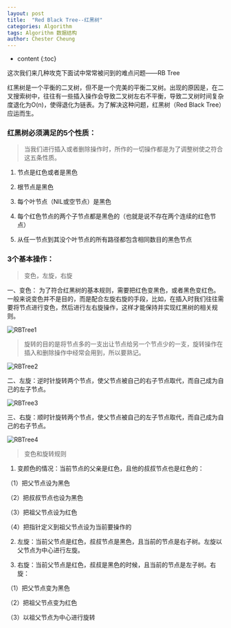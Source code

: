 ```yaml
---
layout: post
title:  "Red Black Tree--红黑树"
categories: Algorithm
tags: Algorithm 数据结构
author: Chester Cheung
---
```


* content
{:toc}


这次我们来几种攻克下面试中常常被问到的难点问题——RB Tree

红黑树是一个平衡的二叉树，但不是一个完美的平衡二叉树。出现的原因是，在二叉搜索树中，往往有一些插入操作会导致二叉树左右不平衡，导致二叉树时间复杂度退化为O(n)，使得退化为链表。为了解决这种问题，红黑树（Red Black Tree）应运而生。

### 红黑树必须满足的5个性质：

> 当我们进行插入或者删除操作时，所作的一切操作都是为了调整树使之符合这五条性质。

1. 节点是红色或者是黑色

2. 根节点是黑色

3. 每个叶节点（NIL或空节点）是黑色

4. 每个红色节点的两个子节点都是黑色的（也就是说不存在两个连续的红色节点）

5. 从任一节点到其没个叶节点的所有路径都包含相同数目的黑色节点

### 3个基本操作：

> 变色，左旋，右旋

一、变色：
为了符合红黑树的基本规则，需要把红色变黑色，或者黑色变红色。一般来说变色并不是目的，而是配合左旋右旋的手段，比如，在插入时我们往往需要将节点进行变色，然后进行左右旋操作，这样才能保持并实现红黑树的相关规则。

![RBTree1](https://zhyChesterCheung.github.io/photos/RBTree1.jpg)








> 旋转的目的是将节点多的一支出让节点给另一个节点少的一支，旋转操作在插入和删除操作中经常会用到，所以要熟记。

![RBTree2](https://zhyChesterCheung.github.io/photos/RBTree2.jpg)

二、左旋：逆时针旋转两个节点，使父节点被自己的右子节点取代，而自己成为自己的左子节点。

![RBTree3](https://zhyChesterCheung.github.io/photos/RBTree3.gif)

三、右旋：顺时针旋转两个节点，使父节点被自己的左子节点取代，而自己成为自己的右子节点。

![RBTree4](https://zhyChesterCheung.github.io/photos/RBTree4.gif)

> 变色和旋转规则

1. 变颜色的情况：当前节点的父亲是红色，且他的叔叔节点也是红色的：

（1）把父节点设为黑色

（2）把叔叔节点也设为黑色

（3）把祖父节点设为红色

（4）把指针定义到祖父节点设为当前要操作的

2. 左旋：当前父节点是红色，叔叔节点是黑色，且当前的节点是右子树。左旋以父节点为中心进行左旋。

3. 右旋：当前父节点是红色，叔叔是黑色的时候，且当前的节点是左子树。右旋：

（1）把父节点变为黑色

（2）把祖父节点变为红色

（3）以祖父节点为中心进行旋转


